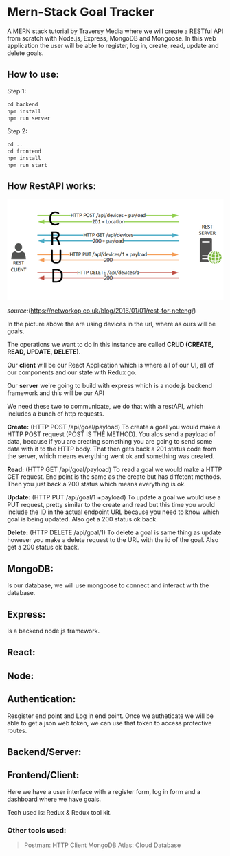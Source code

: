 # Mern-Stack Goal Tracker

A MERN stack tutorial by Traversy Media where we will create a RESTful API from scratch with Node.js, Express, MongoDB and Mongoose. In this web application the user will be able to register, log in, create, read, update and delete goals.

## How to use:

Step 1:

```
cd backend
npm install
npm run server
```

Step 2:

```
cd ..
cd frontend
npm install
npm run start
```

## How RestAPI works:

![Image](./assets/images/rest-crud.png)

_source:_(https://networkop.co.uk/blog/2016/01/01/rest-for-neteng/)

In the picture above the are using devices in the url, where as ours will be goals.

The operations we want to do in this instance are called **CRUD (CREATE, READ, UPDATE, DELETE)**.

Our **client** will be our React Application which is where all of our UI, all of our components and our state with Redux go.

Our **server** we're going to build with express which is a node.js backend framework and this will be our API

We need these two to communicate, we do that with a restAPI, which includes a bunch of http requests.

**Create:** (HTTP POST /api/goal/payload)
To create a goal you would make a HTTP POST request (POST IS THE METHOD). You alos send a payload of data, because if you are creating something you are going to send some data with it to the HTTP body. That then gets back a 201 status code from the server, which means everything went ok and something was created.

**Read:** (HTTP GET /api/goal/payload)
To read a goal we would make a HTTP GET request. End point is the same as the create but has diffetent methods. Then you just back a 200 status which means everything is ok.

**Update:** (HTTP PUT /api/goal/1 +payload)
To update a goal we would use a PUT request, pretty similar to the create and read but this time you would include the ID in the actual endpoint URL because you need to know which goal is being updated. Also get a 200 status ok back.

**Delete:** (HTTP DELETE /api/goal/1)
To delete a goal is same thing as update however you make a delete request to the URL with the id of the goal. Also get a 200 status ok back.

## MongoDB:

Is our database, we will use mongoose to connect and interact with the database.

## Express:

Is a backend node.js framework.

## React:

## Node:

## Authentication:

Resgister end point and Log in end point. Once we autheticate we will be able to get a json web token, we can use that token to access protective routes.

## Backend/Server:

## Frontend/Client:

Here we have a user interface with a register form, log in form and a dashboard where we have goals.

Tech used is: Redux & Redux tool kit.

### Other tools used:

> Postman: HTTP Client
> MongoDB Atlas: Cloud Database
